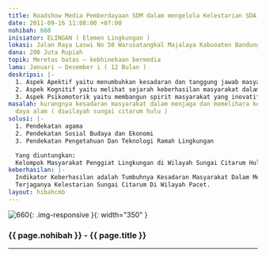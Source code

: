 ```yaml
---
title: Roadshow Media Pemberdayaan SDM dalam mengelola Kelestarian SDA
date: 2011-09-16 11:08:00 +07:00
nohibah: 660
inisiator: ELINGAN ( Elemen Lingkungan )
lokasi: Jalan Raya Laswi No 50 Warusatangkal Majalaya Kabuoaten Bandung Jawa Barat
dana: 200 Juta Rupiah
topik: Meretas batas – kebhinekaan bermedia
lama: Januari – Desember i ( 12 Bulan )
deskripsi: |-
  1. Aspek Apektif yaitu menumbuhkan kesadaran dan tanggung jawab masyarakat dalam mengelola lingkungan melalui perspektif Agama
  2. Aspek Kognitif yaitu melihat sejarah keberhasilan masyarakat dalam mengelola lingkungan melalui perspektif budaya kearipan lokal
  3. Aspek Psikomotorik yaitu membangun spirit masyarakat yang inovatif dalam mengelola lingkungan melalui perspektif Ilmu Pengetahuan dan Teknologi Yang Ramah Lingkungan, Regulasi Peraturan Lingkungan, Keterampilan, serta Kesejahteraan Ekonomi Masyarakat.
masalah: kurangnya kesadaran masyarakat dalam menjaga dan memelihara kelestarian sumber
  daya alam ( diwilayah sungai citarum hulu )
solusi: |-
  1. Pendekatan agama
  2. Pendekatan Sosial Budaya dan Ekonomi
  3. Pendekatan Pengetahuan Dan Teknologi Ramah Lingkungan

  Yang diuntungkan:
  Kelompok Masyarakat Penggiat Lingkungan di Wilayah Sungai Citarum Hulu Kabupaten Bandung Jawa Barat
keberhasilan: |-
  Indikator Keberhasilan adalah Tumbuhnya Kesadaran Masyarakat Dalam Mengelola Sumber Daya Alam Wilayah Sungai Citarum
  Terjaganya Kelestarian Sungai Citarum Di Wilayah Pacet.
layout: hibahcmb
---
```


![660](/static/img/hibahcmb/660.png){: .img-responsive }{: width="350" }

### {{ page.nohibah }} - {{ page.title }}

---
